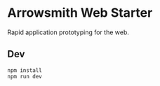 # Arrowsmith Web Starter

Rapid application prototyping for the web.

## Dev

```
npm install
npm run dev
```